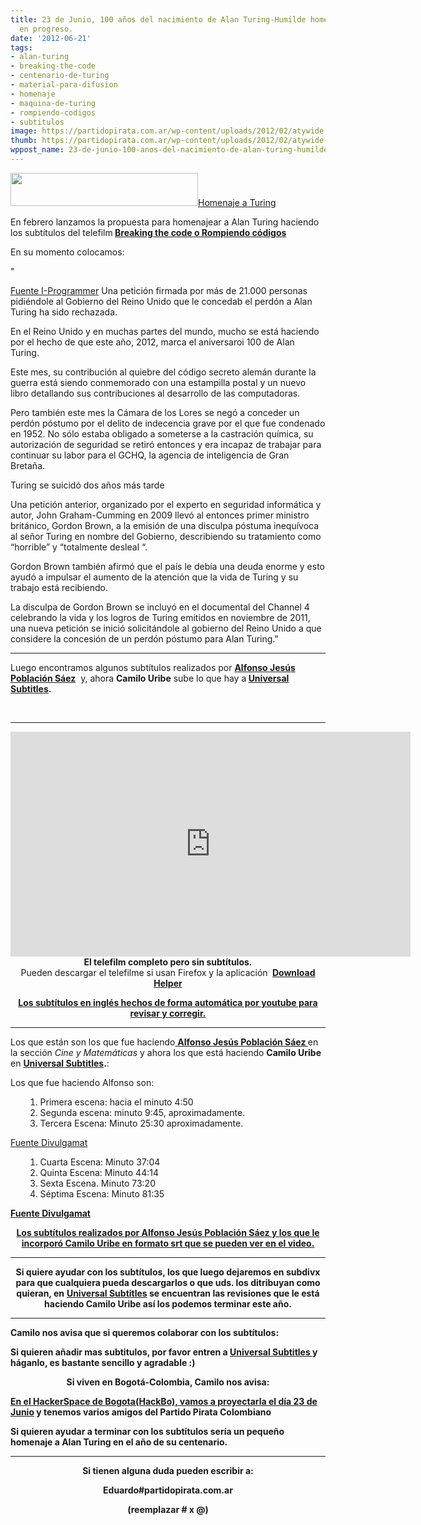 ```yaml
---
title: 23 de Junio, 100 años del nacimiento de Alan Turing-Humilde homenaje, subtítulos
  en progreso.
date: '2012-06-21'
tags:
- alan-turing
- breaking-the-code
- centenario-de-turing
- material-para-difusion
- homenaje
- maquina-de-turing
- rompiendo-codigos
- subtitulos
image: https://partidopirata.com.ar/wp-content/uploads/2012/02/atywide.jpg
thumb: https://partidopirata.com.ar/wp-content/uploads/2012/02/atywide-150x150.jpg
wppost_name: 23-de-junio-100-anos-del-nacimiento-de-alan-turing-humilde-homenaje-subtitulos-en-progreso
---
```


<a href="https://partidopirata.com.ar/wp-content/uploads/2012/02/atywide.jpg"><img class="aligncenter size-medium wp-image-3086" title="Estampilla Touring" src="https://partidopirata.com.ar/wp-content/uploads/2012/02/atywide-300x53.jpg" alt="" width="300" height="53" />Homenaje a Turing</a>

En febrero lanzamos la propuesta para homenajear a Alan Turing haciendo los subtítulos del telefilm<strong> <a href="https://partidopirata.com.ar/3085/reivindicando-a-alan-turing-posible-humilde-homenaje">Breaking the code o Rompiendo códigos</a></strong>

En su momento colocamos:

"

<a href="http://www.i-programmer.info/news/82-heritage/3735-widespread-celebrations-but-no-pardon-for-turing.html" target="_blank">Fuente I-Programmer</a>
Una petición firmada por más de 21.000 personas pidiéndole al Gobierno del Reino Unido que le concedab el perdón a Alan Turing ha sido rechazada.

En el Reino Unido y en muchas partes del mundo, mucho se está haciendo por el hecho de que este año, 2012, marca el aniversaroi 100 de Alan Turing.

Este mes, su contribución al quiebre del código secreto alemán durante la guerra está siendo conmemorado con una estampilla postal y un nuevo libro detallando sus contribuciones al desarrollo de las computadoras.

Pero también este mes la Cámara de los Lores se negó a conceder un perdón póstumo por el delito de indecencia grave por el que fue condenado en 1952. No sólo estaba obligado a someterse a la castración química, su autorización de seguridad se retiró entonces y era incapaz de trabajar para continuar su labor para el GCHQ, la agencia de inteligencia de Gran Bretaña.

Turing se suicidó dos años más tarde

Una petición anterior, organizado por el experto en seguridad informática y autor, John Graham-Cumming en 2009 llevó al entonces primer ministro británico, Gordon Brown, a la emisión de una disculpa póstuma inequívoca al señor Turing en nombre del Gobierno, describiendo su tratamiento como “horrible” y “totalmente desleal “.

Gordon Brown también afirmó que el país le debía una deuda enorme y esto ayudó a impulsar el aumento de la atención que la vida de Turing y su trabajo está recibiendo.

La disculpa de Gordon Brown se incluyó en el documental del Channel 4 celebrando la vida y los logros de Turing emitidos en noviembre de 2011, una nueva petición se inició solicitándole al gobierno del Reino Unido a que considere la concesión de un perdón póstumo para Alan Turing."

<hr />

Luego encontramos algunos subtítulos realizados por <strong><a href="http://www.subdivx.com/X6XMjg5Nzk2X-rompiendo-codigos-breaking-the-code-1996.html" target="_blank">Alfonso Jesús Población Sáez</a></strong>  y, ahora <strong>Camilo Uribe</strong> sube lo que hay a<strong> <a href="https://www.universalsubtitles.org/es-ar/videos/lcaIBNvmx9oI/info/breaking-the-code-biography-of-alan-turing-derek-jacobi-bbc-1996/" target="_blank">Universal Subtitles</a>.</strong>

&nbsp;

<hr />

<center>
<iframe src="https://www.youtube.com/embed/S23yie-779k?feature=player_embedded" frameborder="0" width="640" height="360"></iframe>
<strong>El telefilm completo pero sin subtítulos.</strong></center><center><center></center></center><center>Pueden descargar el telefilme si usan Firefox y la aplicación <strong> <a href="http://www.downloadhelper.net/" target="_blank">Download Helper </a></strong></center>
<p style="text-align: center;"><strong><a href="http://www.subdivx.com/X6XMjg5Njg2X-rompiendo-codigosbreaking-the-code-1996.html" target="_blank">Los subtítulos en inglés hechos de forma automática por youtube para revisar y corregir.</a></strong></p>


<hr />

Los que están son los que fue haciendo<a href="http://divulgamat2.ehu.es/divulgamat15/index.php?option=com_alphacontent&amp;section=11&amp;category=68&amp;Itemid=67" target="_blank"> <strong>Alfonso Jesús Población Sáez </strong></a>en la sección <em>Cine y Matemáticas</em> y ahora los que está haciendo <strong>Camilo Uribe</strong> en <strong> <a href="https://www.universalsubtitles.org/es-ar/videos/lcaIBNvmx9oI/info/breaking-the-code-biography-of-alan-turing-derek-jacobi-bbc-1996/" target="_blank">Universal Subtitles</a>.</strong>:

Los que fue haciendo Alfonso son:
<ol>
<ol>
	<li>Primera escena: hacia el minuto 4:50</li>
	<li>Segunda escena: minuto 9:45, aproximadamente.</li>
	<li>Tercera Escena: Minuto 25:30 aproximadamente.</li>
</ol>
</ol>
<a href="http://divulgamat2.ehu.es/divulgamat15/index.php?option=com_content&amp;view=article&amp;id=13920:69-alan-turing-rompiendo-esquemas-primera-parte&amp;catid=68:cine-y-matemcas&amp;directory=67" target="_blank">Fuente Divulgamat</a>
<ol>
<ol>
	<li>Cuarta Escena: Minuto 37:04</li>
	<li>Quinta Escena: Minuto 44:14</li>
	<li>Sexta Escena. Minuto 73:20</li>
	<li>Séptima Escena: Minuto 81:35</li>
</ol>
</ol>
<strong><a href="http://divulgamat2.ehu.es/divulgamat15/index.php?option=com_content&amp;view=article&amp;id=13992:70-alan-turing-rompiendo-esquemas-segunda-parte&amp;catid=68:cine-y-matemcas&amp;directory=67" target="_blank">Fuente Divulgamat</a></strong>
<p style="text-align: center;"><strong><a href="http://www.subdivx.com/X6XMjg5Nzk2X-rompiendo-codigos-breaking-the-code-1996.html" target="_blank">Los subtítulos realizados por Alfonso Jesús Población Sáez y los que le incorporó Camilo Uribe en formato srt que se pueden ver en el video.</a></strong></p>


<hr />
<p style="text-align: center;"><strong>Si quiere ayudar con los subtítulos, los que luego dejaremos en subdivx para que cualquiera pueda descargarlos o que uds. los ditribuyan como quieran, en</strong>
<strong> <a href="https://www.universalsubtitles.org/es-ar/videos/lcaIBNvmx9oI/info/breaking-the-code-biography-of-alan-turing-derek-jacobi-bbc-1996/" target="_blank">Universal Subtitles</a> se encuentran las revisiones que le está haciendo Camilo Uribe así los podemos terminar este año.</strong></p>


<hr />

<strong>Camilo nos avisa que si queremos colaborar con los subtítulos:</strong>

<strong>Si quieren añadir mas subtitulos, por favor entren a <a href="http://www.universalsubtitles.org/en/videos/lcaIBNvmx9oI/info/" target="_blank">Universal Subtitles </a>y háganlo, es bastante sencillo y agradable :)</strong>
<p style="text-align: center;"><strong>Si viven en Bogotá-Colombia, Camilo nos avisa:</strong></p>
<strong><a href="http://hackbo.co/home/pelicula-rompiendo-el-codigo" target="_blank">En el HackerSpace de Bogota(HackBo), vamos a proyectarla el día 23 de Junio</a> y tenemos varios amigos del Partido Pirata Colombiano</strong>

<strong>Si quieren ayudar a terminar con los subtítulos sería un pequeño homenaje a Alan Turing en el año de su centenario.</strong>

<hr />
<p style="text-align: center;"><strong>Si tienen alguna duda pueden escribir a:</strong></p>
<p style="text-align: center;"><strong>Eduardo#partidopirata.com.ar</strong></p>
<p style="text-align: center;"><strong>(reemplazar # x @)</strong></p>
